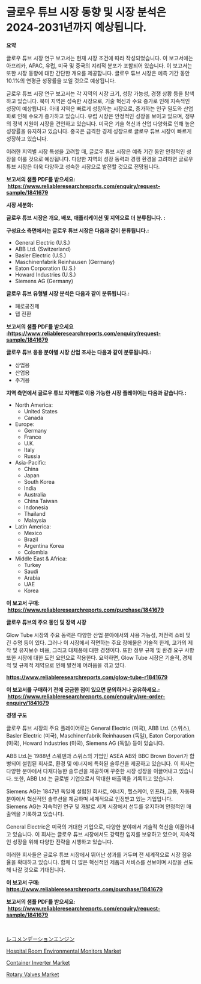 <p><h1>글로우 튜브 시장 동향 및 시장 분석은 2024-2031년까지 예상됩니다.</h1></p><p><strong>요약</strong></p>
<p><p>글로우 튜브 시장 연구 보고서는 현재 시장 조건에 따라 작성되었습니다. 이 보고서에는 아프리카, APAC, 유럽, 미국 및 중국의 지리적 분포가 포함되어 있습니다. 이 보고서는 또한 시장 동향에 대한 간단한 개요를 제공합니다. 글로우 튜브 시장은 예측 기간 동안 10.1%의 연평균 성장률을 보일 것으로 예상됩니다.</p><p>글로우 튜브 시장 연구 보고서는 각 지역의 시장 크기, 성장 가능성, 경쟁 상황 등을 탐색하고 있습니다. 북미 지역은 성숙한 시장으로, 기술 혁신과 수요 증가로 인해 지속적인 성장이 예상됩니다. 아태 지역은 빠르게 성장하는 시장으로, 증가하는 인구 밀도와 산업화로 인해 수요가 증가하고 있습니다. 유럽 시장은 안정적인 성장을 보이고 있으며, 정부의 정책 지원이 시장을 견인하고 있습니다. 미국은 기술 혁신과 산업 다양화로 인해 높은 성장률을 유지하고 있습니다. 중국은 급격한 경제 성장으로 글로우 튜브 시장이 빠르게 성장하고 있습니다.</p><p>이러한 지역별 시장 특성을 고려할 때, 글로우 튜브 시장은 예측 기간 동안 안정적인 성장을 이룰 것으로 예상됩니다. 다양한 지역의 성장 동력과 경쟁 환경을 고려하면 글로우 튜브 시장은 더욱 다양하고 성숙한 시장으로 발전할 것으로 전망됩니다.</p></p>
<p><strong>보고서의 샘플 PDF를 받으세요: &nbsp;<a href="https://www.reliableresearchreports.com/enquiry/request-sample/1841679">https://www.reliableresearchreports.com/enquiry/request-sample/1841679</a></strong></p>
<p><strong>시장 세분화:</strong></p>
<p><strong> 글로우 튜브 시장은 개요, 배포, 애플리케이션 및 지역으로 더 분류됩니다. :</strong></p>
<p><strong>구성요소 측면에서는 글로우 튜브 시장은 다음과 같이 분류됩니다.:</strong></p>
<p><ul><li>General Electric (U.S.)</li><li>ABB Ltd. (Switzerland)</li><li>Basler Electric (U.S.)</li><li>Maschinenfabrik Reinhausen (Germany)</li><li>Eaton Corporation (U.S.)</li><li>Howard Industries (U.S.)</li><li>Siemens AG (Germany)</li></ul></p>
<p><strong> 글로우 튜브 유형별 시장 분석은 다음과 같이 분류됩니다.:</strong></p>
<p><ul><li>페로공진제</li><li>탭 전환</li></ul></p>
<p><strong>보고서의 샘플 PDF를 받으세요 :<a href="https://www.reliableresearchreports.com/enquiry/request-sample/1841679">https://www.reliableresearchreports.com/enquiry/request-sample/1841679</a></strong></p>
<p><strong> 글로우 튜브 응용 분야별 시장 산업 조사는 다음과 같이 분류됩니다.:</strong></p>
<p><ul><li>상업용</li><li>산업용</li><li>주거용</li></ul></p>
<p><strong>지역 측면에서 글로우 튜브 지역별로 이용 가능한 시장 플레이어는 다음과 같습니다.:</strong></p>
<p><ul>
    <li>
        North America:
        <ul>
            <li>United States</li>
            <li>Canada</li>
        </ul>
    </li>
    <li>
        Europe:
        <ul>
            <li>Germany</li>
            <li>France</li>
            <li>U.K.</li>
            <li>Italy</li>
            <li>Russia</li>
        </ul>
    </li>
    <li>
        Asia-Pacific:
        <ul>
            <li>China</li>
            <li>Japan</li>
            <li>South Korea</li>
            <li>India</li>
            <li>Australia</li>
            <li>China Taiwan</li>
            <li>Indonesia</li>
            <li>Thailand</li>
            <li>Malaysia</li>
        </ul>
    </li>
    <li>
        Latin America:
        <ul>
            <li>Mexico</li>
            <li>Brazil</li>
            <li>Argentina Korea</li>
            <li>Colombia</li>
        </ul>
    </li>
    <li>
        Middle East & Africa:
        <ul>
            <li>Turkey</li>
            <li>Saudi</li>
            <li>Arabia</li>
            <li>UAE</li>
            <li>Korea</li>
        </ul>
    </li>
    </ul></p>
<p><strong>이 보고서 구매: &nbsp;<a href="https://www.reliableresearchreports.com/purchase/1841679">https://www.reliableresearchreports.com/purchase/1841679</a></strong></p>
<p><strong>글로우 튜브의 주요 동인 및 장벽 시장</strong></p>
<p><p>Glow Tube 시장의 주요 동력은 다양한 산업 분야에서의 사용 가능성, 저전력 소비 및 긴 수명 등이 있다. 그러나 이 시장에서 직면하는 주요 장애물은 기술적 한계, 고가의 제작 및 유지보수 비용, 그리고 대체품에 대한 경쟁이다. 또한 정부 규제 및 환경 요구 사항 또한 시장에 대한 도전 요인으로 작용한다. 요약하면, Glow Tube 시장은 기술적, 경제적 및 규제적 제약으로 인해 발전에 어려움을 겪고 있다.</p></p>
<p><strong><a href="https://www.reliableresearchreports.com/glow-tube-r1841679">https://www.reliableresearchreports.com/glow-tube-r1841679</a></strong></p>
<p><strong>이 보고서를 구매하기 전에 궁금한 점이 있으면 문의하거나 공유하세요.: &nbsp;<a href="https://www.reliableresearchreports.com/enquiry/pre-order-enquiry/1841679">https://www.reliableresearchreports.com/enquiry/pre-order-enquiry/1841679</a></strong></p>
<p><strong>경쟁 구도</strong></p>
<p><p>글로우 튜브 시장의 주요 플레이어로는 General Electric (미국), ABB Ltd. (스위스), Basler Electric (미국), Maschinenfabrik Reinhausen (독일), Eaton Corporation (미국), Howard Industries (미국), Siemens AG (독일) 등이 있습니다. </p><p>ABB Ltd.는 1988년 스웨덴과 스위스의 기업인 ASEA AB와 BBC Brown Boveri가 합병되어 설립된 회사로, 환경 및 에너지에 특화된 솔루션을 제공하고 있습니다. 이 회사는 다양한 분야에서 다재다능한 솔루션을 제공하며 꾸준한 시장 성장을 이끌어내고 있습니다. 또한, ABB Ltd.는 글로벌 기업으로서 막대한 매출액을 기록하고 있습니다.</p><p>Siemens AG는 1847년 독일에 설립된 회사로, 에너지, 헬스케어, 인프라, 교통, 자동화 분야에서 혁신적인 솔루션을 제공하며 세계적으로 인정받고 있는 기업입니다. Siemens AG는 지속적인 연구 및 개발로 세계 시장에서 선두를 유지하며 안정적인 매출액을 기록하고 있습니다.</p><p>General Electric은 미국의 거대한 기업으로, 다양한 분야에서 기술적 혁신을 이끌어내고 있습니다. 이 회사는 글로우 튜브 시장에서도 강력한 입지를 보유하고 있으며, 지속적인 성장을 위해 다양한 전략을 시행하고 있습니다.</p><p>이러한 회사들은 글로우 튜브 시장에서 뛰어난 성과를 거두며 전 세계적으로 시장 점유율을 확대하고 있습니다. 함께 더 많은 혁신적인 제품과 서비스를 선보이며 시장을 선도해 나갈 것으로 기대됩니다.</p></p>
<p><strong>이 보고서 구매: &nbsp; <a href="https://www.reliableresearchreports.com/purchase/1841679">https://www.reliableresearchreports.com/purchase/1841679</a></strong></p>
<p><strong>보고서의 샘플 PDF를 받으세요: &nbsp;<a href="https://www.reliableresearchreports.com/enquiry/request-sample/1841679">https://www.reliableresearchreports.com/enquiry/request-sample/1841679</a></strong><strong></strong></p>
<p>&nbsp;</p>
<p><p><a href="https://medium.com/@reyeshowell66/%E3%83%AC%E3%82%B3%E3%83%A1%E3%83%B3%E3%83%87%E3%83%BC%E3%82%B7%E3%83%A7%E3%83%B3%E3%82%A8%E3%83%B3%E3%82%B8%E3%83%B3%E5%B8%82%E5%A0%B4%E8%AA%BF%E6%9F%BB%E3%83%AC%E3%83%9D%E3%83%BC%E3%83%88-%E3%81%9D%E3%81%AE%E6%AD%B4%E5%8F%B2%E3%81%A82031%E5%B9%B4%E3%81%BE%E3%81%A7%E3%81%AE%E4%BA%88%E6%B8%AC-09d69af8d65d">レコメンデーションエンジン</a></p><p><a href="https://www.linkedin.com/pulse/hospital-room-environmental-monitors-market-furnish-2m7dc?trackingId=QWUqbdoQLqhyfSsPlEE9%2FQ%3D%3D">Hospital Room Environmental Monitors Market</a></p><p><a href="https://www.linkedin.com/pulse/container-inverter-market-furnish-information-size-share-dynamics-qfosf?trackingId=kA9wf8Qh6Mjye9rP1s%2Fq%2Bw%3D%3D">Container Inverter Market</a></p><p><a href="https://github.com/Sinjinluong3e0awx2m195k76/Market-Research-Report-List-2/blob/main/rotary-valves-market.md">Rotary Valves Market</a></p></p>
